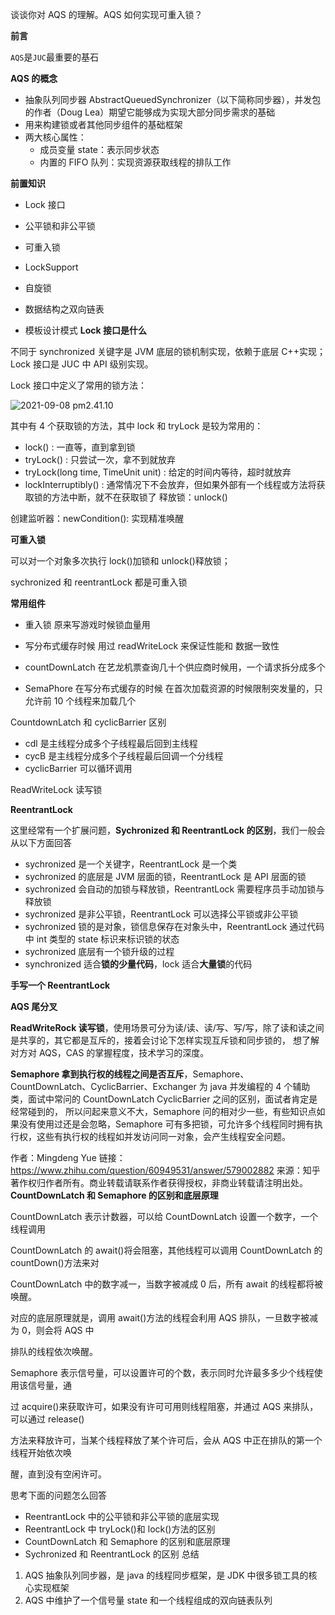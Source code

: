 谈谈你对 AQS 的理解。AQS 如何实现可重入锁？

**前言**

`AQS`是`JUC`最重要的基石

**AQS 的概念**

- 抽象队列同步器 AbstractQueuedSynchronizer（以下简称同步器），并发包的作者（Doug Lea）期望它能够成为实现大部分同步需求的基础
- 用来构建锁或者其他同步组件的基础框架
- 两大核心属性：
  - 成员变量 state：表示同步状态
  - 内置的 FIFO 队列：实现资源获取线程的排队工作

**前置知识**

- Lock 接口

- 公平锁和非公平锁

- 可重入锁

- LockSupport
- 自旋锁
- 数据结构之双向链表
- 模板设计模式
  **Lock 接口是什么**

不同于 synchronized 关键字是 JVM 底层的锁机制实现，依赖于底层 C++实现；Lock 接口是 JUC 中 API 级别实现。

Lock 接口中定义了常用的锁方法：

![2021-09-08 pm2.41.10](https://muyids.oss-cn-beijing.aliyuncs.com/2021-09-08%20pm2.41.10.png)

其中有 4 个获取锁的方法，其中 lock 和 tryLock 是较为常用的：

- lock() : 一直等，直到拿到锁
- tryLock() : 只尝试一次，拿不到就放弃
- tryLock(long time, TimeUnit unit) : 给定的时间内等待，超时就放弃
- lockInterruptibly() : 通常情况下不会放弃，但如果外部有一个线程或方法将获取锁的方法中断，就不在获取锁了
  释放锁：unlock()

创建监听器：newCondition(): 实现精准唤醒

**可重入锁**

可以对一个对象多次执行 lock()加锁和 unlock()释放锁；

sychronized 和 reentrantLock 都是可重入锁

**常用组件**

- 重入锁 原来写游戏时候锁血量用

- 写分布式缓存时候 用过 readWriteLock 来保证性能和 数据一致性
- countDownLatch 在艺龙机票查询几十个供应商时候用，一个请求拆分成多个
- SemaPhore 在写分布式缓存的时候 在首次加载资源的时候限制突发量的，只允许前 10 个线程来加载几个

CountdownLatch 和 cyclicBarrier 区别

- cdl 是主线程分成多个子线程最后回到主线程
- cycB 是主线程分成多个子线程最后回调一个分线程
- cyclicBarrier 可以循环调用

ReadWriteLock 读写锁

**ReentrantLock**

这里经常有一个扩展问题，**Sychronized 和 ReentrantLock 的区别**，我们一般会从以下方面回答

- sychronized 是⼀个关键字，ReentrantLock 是⼀个类
- sychronized 的底层是 JVM 层⾯的锁，ReentrantLock 是 API 层⾯的锁
- sychronized 会⾃动的加锁与释放锁，ReentrantLock 需要程序员⼿动加锁与释放锁
- sychronized 是⾮公平锁，ReentrantLock 可以选择公平锁或⾮公平锁
- sychronized 锁的是对象，锁信息保存在对象头中，ReentrantLock 通过代码中 int 类型的 state 标识来标识锁的状态
- sychronized 底层有⼀个锁升级的过程
- synchronized 适合**锁的少量代码**，lock 适合**大量锁**的代码

**手写一个 ReentrantLock**

**AQS 尾分叉**

**ReadWriteRock 读写锁**，使用场景可分为读/读、读/写、写/写，除了读和读之间是共享的，其它都是互斥的，接着会讨论下怎样实现互斥锁和同步锁的， 想了解对方对 AQS，CAS 的掌握程度，技术学习的深度。

**Semaphore 拿到执行权的线程之间是否互斥**，Semaphore、CountDownLatch、CyclicBarrier、Exchanger 为 java 并发编程的 4 个辅助类，面试中常问的 CountDownLatch CyclicBarrier 之间的区别，面试者肯定是经常碰到的， 所以问起来意义不大，Semaphore 问的相对少一些，有些知识点如果没有使用过还是会忽略，Semaphore 可有多把锁，可允许多个线程同时拥有执行权，这些有执行权的线程如并发访问同一对象，会产生线程安全问题。

作者：Mingdeng Yue
链接：https://www.zhihu.com/question/60949531/answer/579002882
来源：知乎
著作权归作者所有。商业转载请联系作者获得授权，非商业转载请注明出处。
**CountDownLatch 和 Semaphore 的区别和底层原理**

CountDownLatch 表示计数器，可以给 CountDownLatch 设置⼀个数字，⼀个线程调⽤

CountDownLatch 的 await()将会阻塞，其他线程可以调⽤ CountDownLatch 的 countDown()⽅法来对

CountDownLatch 中的数字减⼀，当数字被减成 0 后，所有 await 的线程都将被唤醒。

对应的底层原理就是，调⽤ await()⽅法的线程会利⽤ AQS 排队，⼀旦数字被减为 0，则会将 AQS 中

排队的线程依次唤醒。

Semaphore 表示信号量，可以设置许可的个数，表示同时允许最多多少个线程使⽤该信号量，通

过 acquire()来获取许可，如果没有许可可⽤则线程阻塞，并通过 AQS 来排队，可以通过 release()

⽅法来释放许可，当某个线程释放了某个许可后，会从 AQS 中正在排队的第⼀个线程开始依次唤

醒，直到没有空闲许可。

思考下面的问题怎么回答

- ReentrantLock 中的公平锁和⾮公平锁的底层实现
- ReentrantLock 中 tryLock()和 lock()⽅法的区别
- CountDownLatch 和 Semaphore 的区别和底层原理
- Sychronized 和 ReentrantLock 的区别
  总结

1. AQS 抽象队列同步器，是 java 的线程同步框架，是 JDK 中很多锁工具的核心实现框架
2. AQS 中维护了一个信号量 state 和一个线程组成的双向链表队列

